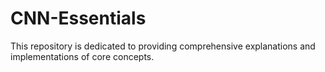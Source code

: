 # CNN-Essentials
 This repository is dedicated to providing comprehensive explanations and implementations of core concepts.
